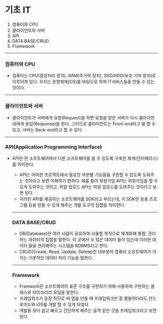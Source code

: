 # 기초 IT

1. 컴퓨터와 CPU
2. 클라이언트와 서버
3. API
4. DATA BASE/CRUD
5. Framework

------

### 컴퓨터와 CPU

- 컴퓨터는 CPU(중앙처리 장치), RAM(주기억 장치), SSD/HDD(보조 기억 장치)로 이루어져 있다. 우리는 운영체제(OS)를 바탕으로 하여 IT서비스들을 만들 수 있는 것이다.

------

### 클라이언트와 서버

- 클라이언트가 서버에게 요청(Request)을 하면 요청을 받은 서버가 다시 클라이언테에게 응답(Response)을 한다. 그러므로 클라이언트는 Front-end라고 말 할 수 있고, 서버는 Back-end라고 할 수 있다.

------

### API(Application Programming Interface)

- API란 한 소프트웨어에서 다른 소프트웨어를 쓸 수 있도록 구축한 체계(인터페이스)를 의미한다.

  - API는 어떠한 프로젝트에서 필요한 부분별 기능들을 구현할 수 있도록 도와주는 것이라고 보면 이해하기 편하다. 예를 들어 회원가입 API는 회원가입을 할 수 있게 도와주는 것이고, 파일 업로드 API는 파일 업로드를 도와주는 것이라고 보면 된다.
  - 이러한 API를 제공하는 소프트웨어를 SDK라고 부르는데, 이 SDK란 응용 프로그램 등을 만들 수 있게 해주는 개발 도구의 집합을 의미한다.

  ------

  ### DATA BASE/CRUD

  - DB(Database)란 여러 사람이 공유하여 사용할 목적으로 체계화해 통합, 관리하느 데이터의 집합을 말한다. 이 곳에서 수 많은 데이터 들이 있는데 이러한 데이터 들을 관리해주는 시스템을 RDBMS라고 한다.
  - CRUD(Create, Read, Update, Delete)란 대부분의 컴퓨터 소프트웨어가 가지는 기본적인 데이터 처리 기능을 말한다.

  ------

  ### Framework

  - Framwork란 소프트웨어의 표준 구조를 구현하기 위해 사용하여 구현하는 클래스와 라이브러리 모임을 말한다.
  - 프레임워크가 등장 하므로 써 앱을 만들 때 프레임워크만 잘 활용하더라도 안드로이드와 iOS를 개발 할 수 있게 되었다.
  - 개발을 보다 쉽고 빠르고 간단하게 해주는 골격 같은 것을 프레임워크라고 보면 된다.